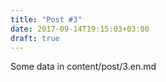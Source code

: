 ```yaml
---
title: "Post #3"
date: 2017-09-14T19:15:03+03:00
draft: true
---
```


Some data in content/post/3.en.md
